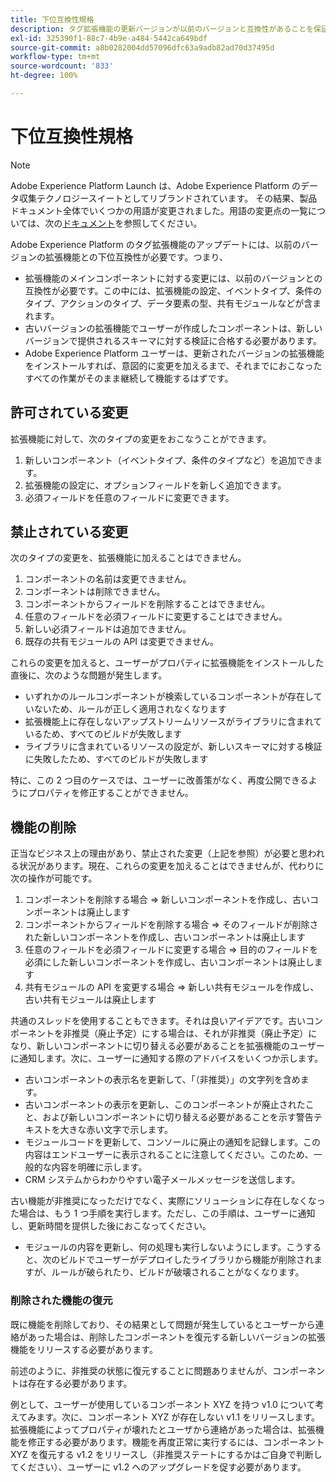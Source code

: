 ```yaml
---
title: 下位互換性規格
description: タグ拡張機能の更新バージョンが以前のバージョンと互換性があることを保証する Adobe Experience Platform の下位互換性標準について説明します。
exl-id: 325390f1-88c7-4b9e-a484-5442ca649bdf
source-git-commit: a8b0282004dd57096dfc63a9adb82ad70d37495d
workflow-type: tm+mt
source-wordcount: '833'
ht-degree: 100%

---
```


# 下位互換性規格

>[!NOTE]
>
>Adobe Experience Platform Launch は、Adobe Experience Platform のデータ収集テクノロジースイートとしてリブランドされています。 その結果、製品ドキュメント全体でいくつかの用語が変更されました。用語の変更点の一覧については、次の[ドキュメント](../term-updates.md)を参照してください。

Adobe Experience Platform のタグ拡張機能のアップデートには、以前のバージョンの拡張機能との下位互換性が必要です。つまり、

* 拡張機能のメインコンポーネントに対する変更には、以前のバージョンとの互換性が必要です。この中には、拡張機能の設定、イベントタイプ、条件のタイプ、アクションのタイプ、データ要素の型、共有モジュールなどが含まれます。
* 古いバージョンの拡張機能でユーザーが作成したコンポーネントは、新しいバージョンで提供されるスキーマに対する検証に合格する必要があります。
* Adobe Experience Platform ユーザーは、更新されたバージョンの拡張機能をインストールすれば、意図的に変更を加えるまで、それまでにおこなったすべての作業がそのまま継続して機能するはずです。

## 許可されている変更

拡張機能に対して、次のタイプの変更をおこなうことができます。

1. 新しいコンポーネント（イベントタイプ、条件のタイプなど）を追加できます。
1. 拡張機能の設定に、オプションフィールドを新しく追加できます。
1. 必須フィールドを任意のフィールドに変更できます。

## 禁止されている変更

次のタイプの変更を、拡張機能に加えることはできません。

1. コンポーネントの名前は変更できません。
1. コンポーネントは削除できません。
1. コンポーネントからフィールドを削除することはできません。
1. 任意のフィールドを必須フィールドに変更することはできません。
1. 新しい必須フィールドは追加できません。
1. 既存の共有モジュールの API は変更できません。

これらの変更を加えると、ユーザーがプロパティに拡張機能をインストールした直後に、次のような問題が発生します。

* いずれかのルールコンポーネントが検索しているコンポーネントが存在していないため、ルールが正しく適用されなくなります
* 拡張機能上に存在しないアップストリームリソースがライブラリに含まれているため、すべてのビルドが失敗します
* ライブラリに含まれているリソースの設定が、新しいスキーマに対する検証に失敗したため、すべてのビルドが失敗します

特に、この 2 つ目のケースでは、ユーザーに改善策がなく、再度公開できるようにプロパティを修正することができません。

## 機能の削除

正当なビジネス上の理由があり、禁止された変更（上記を参照）が必要と思われる状況があります。現在、これらの変更を加えることはできませんが、代わりに次の操作が可能です。

1. コンポーネントを削除する場合 => 新しいコンポーネントを作成し、古いコンポーネントは廃止します
1. コンポーネントからフィールドを削除する場合 => そのフィールドが削除された新しいコンポーネントを作成し、古いコンポーネントは廃止します
1. 任意のフィールドを必須フィールドに変更する場合 => 目的のフィールドを必須にした新しいコンポーネントを作成し、古いコンポーネントは廃止します
1. 共有モジュールの API を変更する場合 => 新しい共有モジュールを作成し、古い共有モジュールは廃止します

共通のスレッドを使用することもできます。それは良いアイデアです。古いコンポーネントを非推奨（廃止予定）にする場合は、それが非推奨（廃止予定）になり、新しいコンポーネントに切り替える必要があることを拡張機能のユーザーに通知します。次に、ユーザーに通知する際のアドバイスをいくつか示します。

* 古いコンポーネントの表示名を更新して、「（非推奨）」の文字列を含めます。
* 古いコンポーネントの表示を更新し、このコンポーネントが廃止されたこと、および新しいコンポーネントに切り替える必要があることを示す警告テキストを大きな赤い文字で示します。
* モジュールコードを更新して、コンソールに廃止の通知を記録します。この内容はエンドユーザーに表示されることに注意してください。このため、一般的な内容を明確に示します。
* CRM システムからわかりやすい電子メールメッセージを送信します。

古い機能が非推奨になっただけでなく、実際にソリューションに存在しなくなった場合は、もう 1 つ手順を実行します。ただし、この手順は、ユーザーに通知し、更新時間を提供した後におこなってください。

* モジュールの内容を更新し、何の処理も実行しないようにします。こうすると、次のビルドでユーザーがデプロイしたライブラリから機能が削除されますが、ルールが破られたり、ビルドが破壊されることがなくなります。

### 削除された機能の復元

既に機能を削除しており、その結果として問題が発生しているとユーザーから連絡があった場合は、削除したコンポーネントを復元する新しいバージョンの拡張機能をリリースする必要があります。

前述のように、非推奨の状態に復元することに問題ありませんが、コンポーネントは存在する必要があります。

例として、ユーザーが使用しているコンポーネント XYZ を持つ v1.0 について考えてみます。次に、コンポーネント XYZ が存在しない v1.1 をリリースします。拡張機能によってプロパティが壊れたとユーザから連絡があった場合は、拡張機能を修正する必要があります。機能を再度正常に実行するには、コンポーネント XYZ を復元する v1.2 をリリースし（非推奨ステートにするかはご自身で判断してください）、ユーザーに v1.2 へのアップグレードを促す必要があります。
